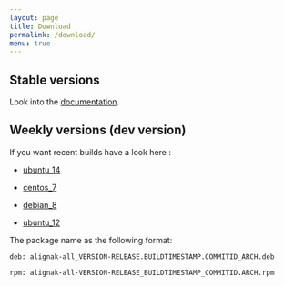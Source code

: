 ```yaml
---
layout: page
title: Download
permalink: /download/
menu: true
---
```


## Stable versions

Look into the [documentation](http://alignak-doc.readthedocs.org/en/latest/02_installation/index.html).


## Weekly versions (dev version)

If you want recent builds have a look here :


* [ubuntu_14](/build/ubuntu_14/alignak-all_0.1-1.1446150306.0cf348d_all.deb)

* [centos_7](/build/centos_7/alignak-all-0.1-1_1446150306_0cf348d.x86_64.rpm)

* [debian_8](/build/debian_8/alignak-all_0.1-1.1446150306.0cf348d_all.deb)

* [ubuntu_12](/build/ubuntu_12/alignak-all_0.1-1.1446150306.0cf348d_all.deb)


The package name as the following format:

```		
deb: alignak-all_VERSION-RELEASE.BUILDTIMESTAMP.COMMITID_ARCH.deb
```

```
rpm: alignak-all-VERSION-RELEASE_BUILDTIMESTAMP_COMMITID.ARCH.rpm		
```
